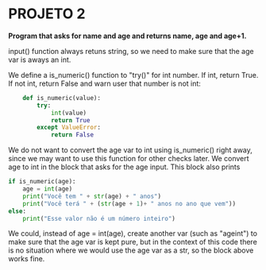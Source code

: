 # PROJETO 2

**Program that asks for name and age and returns name, age and age+1.**

input() function always retuns string, so we need to make sure that the age var is aways an int.

We define a is_numeric() function to "try()" for int number. If int, return True. If not int, return False and warn user that number is not int:

```python
    def is_numeric(value):
        try:
            int(value)
            return True
        except ValueError:
            return False
```

We do not want to convert the age var to int using is_numeric() right away, since we may want to use this function for other checks later. We convert age to int in the block that asks for the age input. This block also prints 

```python
if is_numeric(age):
    age = int(age)
    print("Você tem " + str(age) + " anos")
    print("Você terá " + (str(age + 1)+ " anos no ano que vem"))
else:
    print("Esse valor não é um número inteiro")
```

We could, instead of age = int(age), create another var (such as "ageint") to make sure that the age var is kept pure, but in the context of this code there is no situation where we would use the age var as a str, so the block above works fine.



